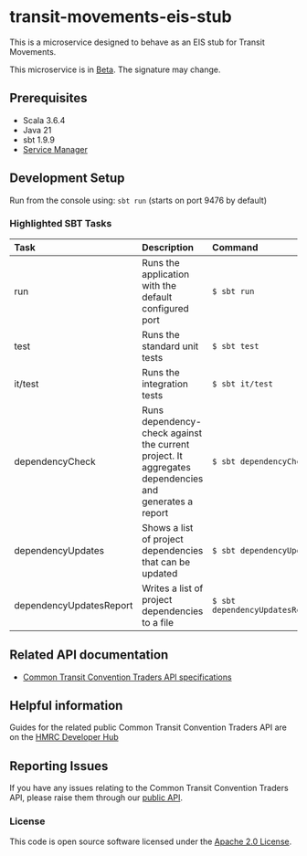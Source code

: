 
# transit-movements-eis-stub

This is a microservice designed to behave as an EIS stub for Transit Movements.

This microservice is in [Beta](https://www.gov.uk/help/beta). The signature may change.

## Prerequisites

- Scala 3.6.4
- Java 21
- sbt 1.9.9
- [Service Manager](https://github.com/hmrc/service-manager)

## Development Setup

Run from the console using: `sbt run` (starts on port 9476 by default)

### Highlighted SBT Tasks
Task | Description | Command
:-------|:------------|:-----
run | Runs the application with the default configured port | ```$ sbt run```
test | Runs the standard unit tests | ```$ sbt test```
it/test  | Runs the integration tests | ```$ sbt it/test ```
dependencyCheck | Runs dependency-check against the current project. It aggregates dependencies and generates a report | ```$ sbt dependencyCheck```
dependencyUpdates |  Shows a list of project dependencies that can be updated | ```$ sbt dependencyUpdates```
dependencyUpdatesReport | Writes a list of project dependencies to a file | ```$ sbt dependencyUpdatesReport```

## Related API documentation

- [Common Transit Convention Traders API specifications](https://developer.service.hmrc.gov.uk/api-documentation/docs/api/service/common-transit-convention-traders/1.0)

## Helpful information

Guides for the related public Common Transit Convention Traders API are on the [HMRC Developer Hub](https://developer.service.hmrc.gov.uk/api-documentation/docs/using-the-hub)

## Reporting Issues

If you have any issues relating to the Common Transit Convention Traders API, please raise them through our [public API](https://github.com/hmrc/common-transit-convention-traders#reporting-issues).




### License

This code is open source software licensed under the [Apache 2.0 License]("http://www.apache.org/licenses/LICENSE-2.0.html").